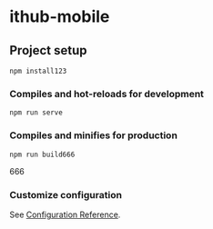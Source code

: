 <!--
 * @Author: your name
 * @Date: 2021-01-01 10:03:35
 * @LastEditTime: 2021-01-03 17:41:25
 * @LastEditors: Please set LastEditors
 * @Description: In User Settings Edit
 * @FilePath: \dong_test\README.md
-->
# ithub-mobile

## Project setup
```
npm install123
```

### Compiles and hot-reloads for development
```
npm run serve
```

### Compiles and minifies for production
```
npm run build666
```
666
### Customize configuration
See [Configuration Reference](https://cli.vuejs.org/config/).

